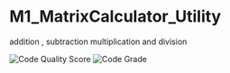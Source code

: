 # M1_MatrixCalculator_Utility
addition , subtraction multiplication and division

![Code Quality Score](https://api.codiga.io/project/31369/score/svg)
![Code Grade](https://api.codiga.io/project/31369/status/svg)
